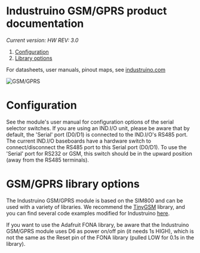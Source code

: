 # Industruino GSM/GPRS product documentation

*Current version: HW REV: 3.0*

1. [Configuration](#configuration)
2. [Library options](#gsm/gprs-library-options)


For datasheets, user manuals, pinout maps, see [industruino.com](https://industruino.com/page/techcentre)

![GSM/GPRS](https://industruino.com/website/image/product.template/65_eb07355/image)


# Configuration

See the module's user manual for configuration options of the serial selector switches. If you are using an IND.I/O unit, please be aware that by default, the 'Serial' port (D0/D1) is connected to the IND.I/O's RS485 port. The current IND.I/O baseboards have a hardware switch to connect/disconnect the RS485 port to this Serial port (D0/D1). To use the 'Serial' port for RS232 or GSM, this switch should be in the upward position (away from the RS485 terminals).


# GSM/GPRS library options

The Industruino GSM/GPRS module is based on the SIM800 and can be used with a variety of libraries. We recommend the [TinyGSM](https://github.com/vshymanskyy/TinyGSM) library, and you can find several code examples modified for Industruino [here](https://github.com/Industruino/democode). 

If you want to use the Adafruit FONA library, be aware that the Industruino GSM/GPRS module uses D6 as power on/off pin (it needs 1s HIGH), which is not the same as the Reset pin of the FONA library (pulled LOW for 0.1s in the library).


